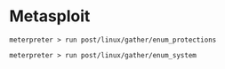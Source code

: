 # Metasploit

```
meterpreter > run post/linux/gather/enum_protections

meterpreter > run post/linux/gather/enum_system
```